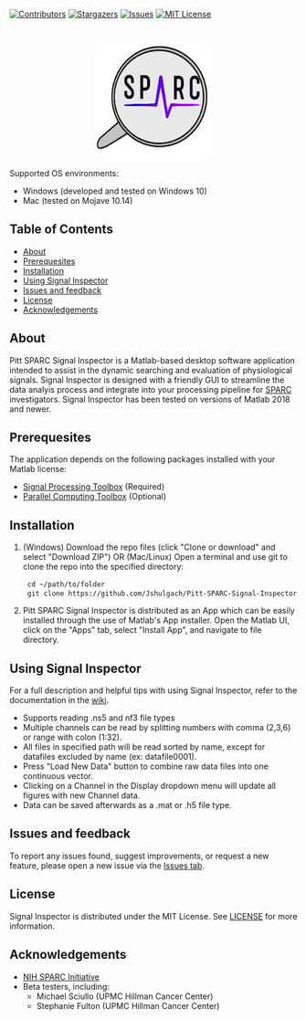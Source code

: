 [![Contributors][contributors-shield]][contributors-url]
[![Stargazers][stars-shield]][stars-url]
[![Issues][issues-shield]][issues-url]
[![MIT License][license-shield]][license-url]


<!-- HEADER -->
<br />
<p align="center">
  <a href="#">
    <img src="/doc/images/pitt_SPARC_logo.png" alt="Logo" width="200" height="200">
  </a>
</p>

Supported OS environments:
* Windows (developed and tested on Windows 10)
* Mac  (tested on Mojave 10.14) 
<!--* Linux (in testing) -->

<!-- TABLE OF CONTENTS -->
## Table of Contents

* [About](#about)
* [Prerequesites](#prerequesites)
* [Installation](#installation)
* [Using Signal Inspector](#using-signal-inspector)
* [Issues and feedback](#issues-and-feedback)
* [License](#license)
* [Acknowledgements](#acknowledgements)


<!-- ABOUT -->
## About
Pitt SPARC Signal Inspector is a Matlab-based desktop software application intended to assist in the dynamic searching and evaluation of physiological signals. Signal Inspector is designed with a friendly GUI to streamline the data analyis process and integrate into your processing pipeline for [SPARC](https://commonfund.nih.gov/sparc) investigators. Signal Inspector has been tested on versions of Matlab 2018 and newer.


## Prerequesites
The application depends on the following packages installed with your Matlab license:
 - [Signal Processing Toolbox](https://www.mathworks.com/products/signal.html) (Required)
 - [Parallel Computing Toolbox](https://www.mathworks.com/products/parallel-computing.html) (Optional) 

## Installation

1. (Windows) Download the repo files (click "Clone or download" and select "Download ZIP")
       OR
   (Mac/Linux) Open a terminal and use git to clone the repo into the specified directory:

        cd ~/path/to/folder
        git clone https://github.com/Jshulgach/Pitt-SPARC-Signal-Inspector
    

2. Pitt SPARC Signal Inspector is distributed as an App which can be easily installed through the use of Matlab's App installer. Open the Matlab UI, click on the "Apps" tab, select "Install App", and navigate to file directory.

## Using Signal Inspector
For a full description and helpful tips with using Signal Inspector, refer to the documentation in the [wiki](https://github.com/Jshulgach/Pitt-SPARC-Signal-Inspector/wiki).

- Supports reading .ns5 and nf3 file types
- Multiple channels can be read by splitting numbers with comma (2,3,6) or range with colon (1:32).
- All files in specified path will be read sorted by name, except for datafiles excluded by name (ex: datafile0001).
- Press "Load New Data" button to combine raw data files into one continuous vector.
- Clicking on a Channel in the Display dropdown menu will update all figures with new Channel data.
- Data can be saved afterwards as a .mat or .h5 file type.

## Issues and feedback
To report any issues found, suggest improvements, or request a new feature, please open a new issue via the [Issues tab](https://github.com/Jshulgach/Pitt-SPARC-Signal-Inspector/issues).

## License
Signal Inspector is distributed under the MIT License. See [LICENSE](https://github.com/Jshulgach/Pitt-SPARC-Signal-Inspector/blob/master/LICENSE) for more information.

## Acknowledgements
* [NIH SPARC Initiative](https://commonfund.nih.gov/sparc)
* Beta testers, including:
  * Michael Sciullo (UPMC Hillman Cancer Center)
  * Stephanie Fulton (UPMC Hillman Cancer Center)


[contributors-shield]: https://img.shields.io/github/contributors/Jshulgach/Pitt-SPARC-Signal-Inspector.svg?style=flat-square
[contributors-url]: https://github.com/Jshulgach/Pitt-SPARC-Signal-Inspector/graphs/contributors
[stars-shield]: https://img.shields.io/github/stars/Jshulgach/Pitt-SPARC-Signal-Inspector.svg?style=flat-square
[stars-url]: https://github.com/Jshulgach/Pitt-SPARC-Signal-Inspector/stargazers
[issues-shield]: https://img.shields.io/github/issues/Jshulgach/Pitt-SPARC-Signal-Inspector.svg?style=flat-square
[issues-url]: https://github.com/Jshulgach/Pitt-SPARC-Signal-Inspector/issues
[license-shield]: https://img.shields.io/github/license/Jshulgach/Pitt-SPARC-Signal-Inspector.svg?style=flat-square
[license-url]: https://github.com/Jshulgach/Pitt-SPARC-Signal-Inspector/blob/master/LICENSE

